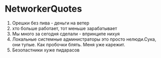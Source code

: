 # NetworkerQuotes

1. Орешки без пива - деньги на ветер
2. хто больше работает, тот меньше зарабатывает
3. Мы много за сегодня сделали - впринципе нихуя
4. Локальные системные администраторы это просто нелюди.Сука, они тупые. Как пробочки блять. Меня уже карежит.
5. Безопастники хуже пидарасов 
